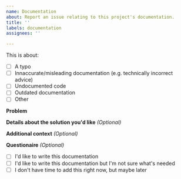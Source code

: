 ```yaml
---
name: Documentation
about: Report an issue relating to this project's documentation.
title: ''
labels: documentation
assignees: ''

---
```


<!-- Please only include one item in each issue! -->

This is about:
- [ ] A typo 
- [ ] Innaccurate/misleading documentation (e.g. technically incorrect advice)
- [ ] Undocumented code
- [ ] Outdated documentation
- [ ] Other

**Problem**
<!-- PLEASE INCLUDE A WAY TO LOCATE WHERE THE ISSUE IS, e.g.
 - A Github link to the text
 - The filename and line number
 - An excerpt from the docs that someone could use text search to locate
-->
<!-- What's wrong? -->

<!-- EXAMPLES FOR TYPOS: -->
<!-- e.g. There's a typo in the documentation about the `html!` macro. 
It's in the word on line 14 column 5 in file "..." Here's a link to the text on Github "https://github.com/..." -->
<!-- e.g. There's a typo in this sentence "..." on the webpage "https://yew.rs/..." -->

<!-- EXAMPLES FOR MISLEADING DOCS -->
<!-- e.g. The sentence "..." implies "..." but this is misleading because it might cause someone 
to think "..." which is wrong. -->

<!-- EXAMPLES FOR MISSING DOCS -->
<!-- e.g. There's no API documentation for the console service. -->
<!-- e.g. There's no documentation on yew.rs for the console service. -->

<!-- EXAMPLES FOR OUTDATED DOCS -->
<!-- e.g. The documentation about the `html!` macro was written for a previous version of Yew and should be updated. -->

**Details about the solution you'd like** _(Optional)_

**Additional context** _(Optional)_
<!-- e.g. examples of similar documentation which is of high quality -->

**Questionaire** _(Optional)_
- [ ] I'd like to write this documentation
- [ ] I'd like to write this documentation but I'm not sure what's needed
- [ ] I don't have time to add this right now, but maybe later
